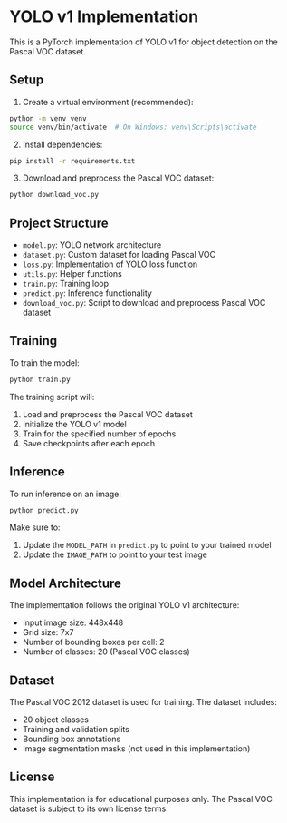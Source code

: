 # YOLO v1 Implementation

This is a PyTorch implementation of YOLO v1 for object detection on the Pascal VOC dataset.

## Setup

1. Create a virtual environment (recommended):
```bash
python -m venv venv
source venv/bin/activate  # On Windows: venv\Scripts\activate
```

2. Install dependencies:
```bash
pip install -r requirements.txt
```

3. Download and preprocess the Pascal VOC dataset:
```bash
python download_voc.py
```

## Project Structure

- `model.py`: YOLO network architecture
- `dataset.py`: Custom dataset for loading Pascal VOC
- `loss.py`: Implementation of YOLO loss function
- `utils.py`: Helper functions
- `train.py`: Training loop
- `predict.py`: Inference functionality
- `download_voc.py`: Script to download and preprocess Pascal VOC dataset

## Training

To train the model:

```bash
python train.py
```

The training script will:
1. Load and preprocess the Pascal VOC dataset
2. Initialize the YOLO v1 model
3. Train for the specified number of epochs
4. Save checkpoints after each epoch

## Inference

To run inference on an image:

```bash
python predict.py
```

Make sure to:
1. Update the `MODEL_PATH` in `predict.py` to point to your trained model
2. Update the `IMAGE_PATH` to point to your test image

## Model Architecture

The implementation follows the original YOLO v1 architecture:
- Input image size: 448x448
- Grid size: 7x7
- Number of bounding boxes per cell: 2
- Number of classes: 20 (Pascal VOC classes)

## Dataset

The Pascal VOC 2012 dataset is used for training. The dataset includes:
- 20 object classes
- Training and validation splits
- Bounding box annotations
- Image segmentation masks (not used in this implementation)

## License

This implementation is for educational purposes only. The Pascal VOC dataset is subject to its own license terms. 